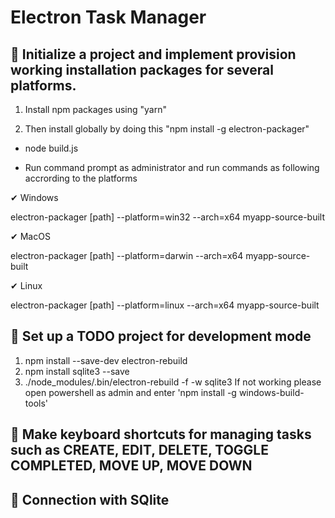# Electron Task Manager

## 🔑 Initialize a project and implement provision working installation packages for several platforms.

1. Install npm packages using "yarn"

2. Then install globally by doing this "npm install -g electron-packager"

- node build.js

- Run command prompt as administrator and run commands as following accrording to the platforms

✔ Windows

 electron-packager [path] --platform=win32 --arch=x64 myapp-source-built


✔ MacOS

electron-packager [path] --platform=darwin --arch=x64 myapp-source-built


✔ Linux

 electron-packager [path] --platform=linux --arch=x64 myapp-source-built


## 🔑 Set up a TODO project for development mode
1. npm install --save-dev electron-rebuild
2. npm install sqlite3 --save
3. ./node_modules/.bin/electron-rebuild  -f -w sqlite3
If not working please open powershell as admin and enter 'npm install -g windows-build-tools'

## 🔑 Make keyboard shortcuts for managing tasks such as CREATE, EDIT, DELETE, TOGGLE COMPLETED, MOVE UP, MOVE DOWN


## 🔑 Connection with SQlite
